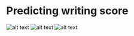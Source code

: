 # Predicting writing score
![alt text](<https://github.com/minhAI2045/Predicting-writing-score/raw/main/Fit the model/Performance comparison table of models.png>)
![alt text](<https://github.com/minhAI2045/Predicting-writing-score/raw/main/Fit the model/RandomForestRegressor.png>)
![alt text](<https://github.com/minhAI2045/Predicting-writing-score/raw/main/Fit the model/SVR.png>)



